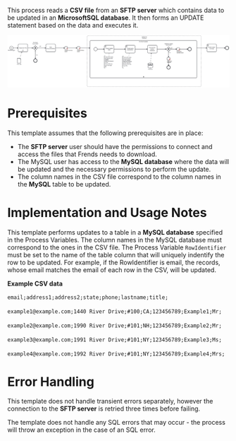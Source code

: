 This process reads a **CSV file** from an **SFTP server** which contains data to be updated in an **MicrosoftSQL database**. It then forms an UPDATE statement based on the data and executes it. 



![Template](assets/CSV_file_from_SFTP_server_to_MySQL_Database_Update.svg)

# Prerequisites

This template assumes that the following prerequisites are in place:

- The **SFTP server** user should have the permissions to connect and access 
  the files that Frends needs to download.
- The MySQL user has access to the **MySQL database** where the data will be updated and the necessary permissions to perform the update.
- The column names in the CSV file correspond to the column names in the **MySQL** table to be updated.

# Implementation and Usage Notes

This template performs updates to a table in a **MySQL database** specified in the Process Variables. The column names in the MySQL database must correspond to the ones in the CSV file.
The Process Variable `RowIdentifier` must be set to the name of the table column that will uniquely indentify the row to be updated. For example, if the RowIdentifier is email, the records, whose email matches the email of each row in the CSV, will be updated.

**Example CSV data**
```csv
email;address1;address2;state;phone;lastname;title;

example1@example.com;1440 River Drive;#100;CA;123456789;Example1;Mr;

example2@example.com;1990 River Drive;#101;NH;123456789;Example2;Mr;

example3@example.com;1991 River Drive;#101;NY;123456789;Example3;Ms;

example4@example.com;1992 River Drive;#101;NY;123456789;Example4;Mrs;
```


# Error Handling

This template does not handle transient errors separately, however the connection
to the **SFTP server** is retried three times before failing.

The template does not handle any SQL errors that may occur - the process will throw an exception in the case of an SQL error.
